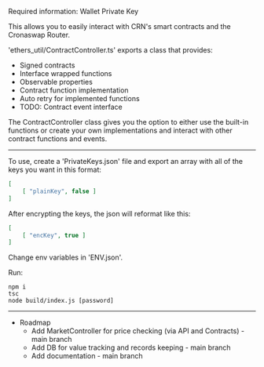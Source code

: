 Required information: Wallet Private Key

This allows you to easily interact with CRN's smart contracts and the Cronaswap Router.

'ethers_util/ContractController.ts' exports a class that provides:
- Signed contracts
- Interface wrapped functions
- Observable properties
- Contract function implementation
- Auto retry for implemented functions
- TODO: Contract event interface

The ContractController class gives you the option to either use the built-in functions or create your own implementations and interact with other contract functions and events.

---

To use, create a 'PrivateKeys.json' file and export an array with all of the keys you want in this format:
```json
[
	[ "plainKey", false ]
]
```

After encrypting the keys, the json will reformat like this:
```json
[
	[ "encKey", true ]
]
```

Change env variables in 'ENV.json'.

Run:
```
npm i
tsc
node build/index.js [password]
```

---

- Roadmap
	- Add MarketController for price checking (via API and Contracts) - main branch
	- Add DB for value tracking and records keeping - main branch
	- Add documentation - main branch